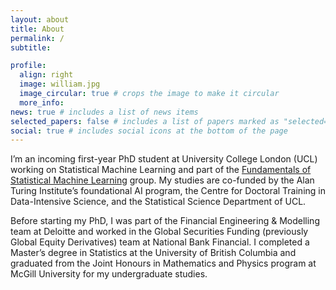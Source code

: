 ```yaml
---
layout: about
title: About
permalink: /
subtitle:

profile:
  align: right
  image: william.jpg
  image_circular: true # crops the image to make it circular
  more_info: 
news: true # includes a list of news items
selected_papers: false # includes a list of papers marked as "selected={true}"
social: true # includes social icons at the bottom of the page
---
```

I’m an incoming first-year PhD student at University College London (UCL) working on Statistical Machine Learning and part of the [Fundamentals of Statistical Machine Learning](https://fsml-ucl.github.io/) group. My studies are co-funded by the Alan Turing Institute’s foundational AI program, the Centre for Doctoral Training in Data-Intensive Science, and the Statistical Science Department of UCL.

Before starting my PhD, I was part of the Financial Engineering & Modelling team at Deloitte and worked in the Global Securities Funding (previously Global Equity Derivatives) team at National Bank Financial. I completed a Master’s degree in Statistics at the University of British Columbia and graduated from the Joint Honours in Mathematics and Physics program at McGill University for my undergraduate studies.